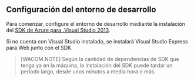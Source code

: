 ## <a name="setupdevenv"></a>Configuración del entorno de desarrollo

Para comenzar, configure el entorno de desarrollo mediante la instalación del [SDK de Azure para .Visual Studio 2013][].

Si no cuenta con Visual Studio instalado, se instalará Visual Studio Express para Web junto con el SDK.

> [WACOM.NOTE] Según la cantidad de dependencias de SDK que tenga ya en la máquina, la instalación del SDK puede tardar un período largo, desde unos minutos a media hora o más.

  [SDK de Azure para .Visual Studio 2013]: http://go.microsoft.com/fwlink/?LinkID=324322
